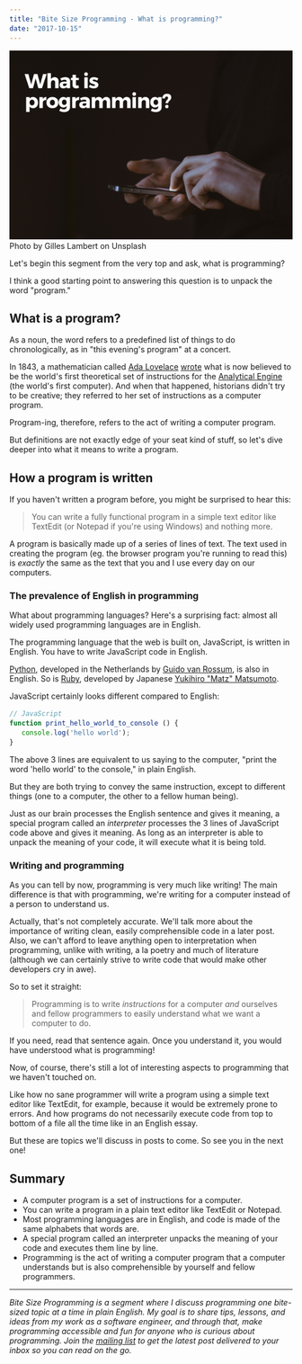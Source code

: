 ```yaml
---
title: "Bite Size Programming - What is programming?"
date: "2017-10-15"
---
```


![what is programming banner nickang blog](images/what-is-programming-banner-nickang-blog.png) Photo by Gilles Lambert on Unsplash

Let's begin this segment from the very top and ask, what is programming?

I think a good starting point to answering this question is to unpack the word "program."

## What is a program?

As a noun, the word refers to a predefined list of things to do chronologically, as in "this evening's program" at a concert.

In 1843, a mathematician called [Ada Lovelace](https://en.wikipedia.org/wiki/Ada_Lovelace#First_computer_program) [wrote](http://www.fourmilab.ch/babbage/sketch.html) what is now believed to be the world's first theoretical set of instructions for the [Analytical Engine](https://www.britannica.com/technology/Analytical-Engine) (the world's first computer). And when that happened, historians didn't try to be creative; they referred to her set of instructions as a computer program.

Program-ing, therefore, refers to the act of writing a computer program.

But definitions are not exactly edge of your seat kind of stuff, so let's dive deeper into what it means to write a program.

## How a program is written

If you haven't written a program before, you might be surprised to hear this:

> You can write a fully functional program in a simple text editor like TextEdit (or Notepad if you're using Windows) and nothing more.

A program is basically made up of a series of lines of text. The text used in creating the program (eg. the browser program you're running to read this) is _exactly_ the same as the text that you and I use every day on our computers.

### The prevalence of English in programming

What about programming languages? Here's a surprising fact: almost all widely used programming languages are in English.

The programming language that the web is built on, JavaScript, is written in English. You have to write JavaScript code in English.

[Python](https://www.python.org/about/), developed in the Netherlands by [Guido van Rossum](https://en.wikipedia.org/wiki/Guido_van_Rossum), is also in English. So is [Ruby](https://www.ruby-lang.org/en/about/), developed by Japanese [Yukihiro "Matz" Matsumoto](https://en.wikipedia.org/wiki/Yukihiro_Matsumoto).

JavaScript certainly looks different compared to English:

```js
// JavaScript
function print_hello_world_to_console () {
   console.log('hello world');
}
```

The above 3 lines are equivalent to us saying to the computer, "print the word 'hello world' to the console," in plain English.

But they are both trying to convey the same instruction, except to different things (one to a computer, the other to a fellow human being).

Just as our brain processes the English sentence and gives it meaning, a special program called an _interpreter_ processes the 3 lines of JavaScript code above and gives it meaning. As long as an interpreter is able to unpack the meaning of your code, it will execute what it is being told.

### Writing and programming

As you can tell by now, programming is very much like writing! The main difference is that with programming, we're writing for a computer instead of a person to understand us.

Actually, that's not completely accurate. We'll talk more about the importance of writing clean, easily comprehensible code in a later post. Also, we can't afford to leave anything open to interpretation when programming, unlike with writing, a la poetry and much of literature (although we can certainly strive to write code that would make other developers cry in awe).

So to set it straight:

> Programming is to write _instructions_ for a computer _and_ ourselves and fellow programmers to easily understand what we want a computer to do.

If you need, read that sentence again. Once you understand it, you would have understood what is programming!

Now, of course, there's still a lot of interesting aspects to programming that we haven't touched on.

Like how no sane programmer will write a program using a simple text editor like TextEdit, for example, because it would be extremely prone to errors. And how programs do not necessarily execute code from top to bottom of a file all the time like in an English essay.

But these are topics we'll discuss in posts to come. So see you in the next one!

## Summary

- A computer program is a set of instructions for a computer.
- You can write a program in a plain text editor like TextEdit or Notepad.
- Most programming languages are in English, and code is made of the same alphabets that words are.
- A special program called an interpreter unpacks the meaning of your code and executes them line by line.
- Programming is the act of writing a computer program that a computer understands but is also comprehensible by yourself and fellow programmers.

* * *

_Bite Size Programming is a segment where I discuss programming one bite-sized topic at a time in plain English. My goal is to share tips, lessons, and ideas from my work as a software engineer, and through that, make programming accessible and fun for anyone who is curious about programming. Join the [mailing list](http://eepurl.com/c7xfID) to get the latest post delivered to your inbox so you can read on the go._
